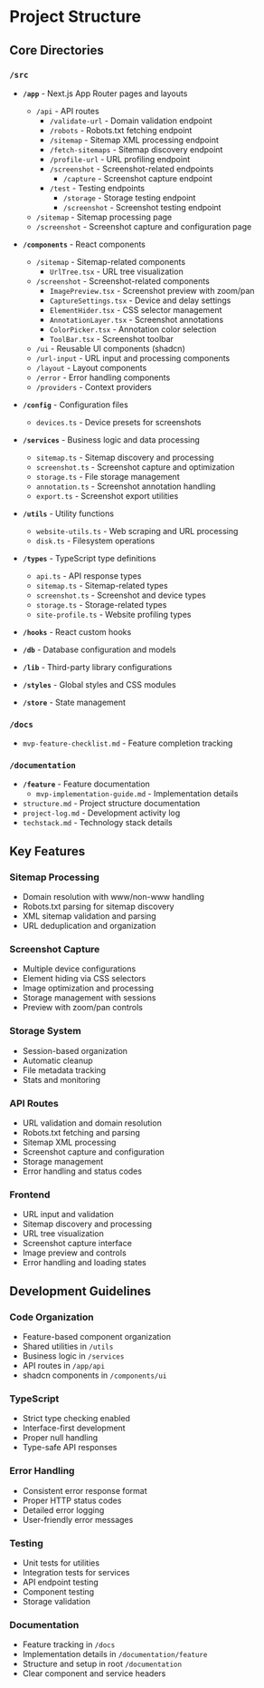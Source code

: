 # Project Structure

## Core Directories

### `/src`
- **`/app`** - Next.js App Router pages and layouts
  - `/api` - API routes
    - `/validate-url` - Domain validation endpoint
    - `/robots` - Robots.txt fetching endpoint
    - `/sitemap` - Sitemap XML processing endpoint
    - `/fetch-sitemaps` - Sitemap discovery endpoint
    - `/profile-url` - URL profiling endpoint
    - `/screenshot` - Screenshot-related endpoints
      - `/capture` - Screenshot capture endpoint
    - `/test` - Testing endpoints
      - `/storage` - Storage testing endpoint
      - `/screenshot` - Screenshot testing endpoint
  - `/sitemap` - Sitemap processing page
  - `/screenshot` - Screenshot capture and configuration page
  
- **`/components`** - React components
  - `/sitemap` - Sitemap-related components
    - `UrlTree.tsx` - URL tree visualization
  - `/screenshot` - Screenshot-related components
    - `ImagePreview.tsx` - Screenshot preview with zoom/pan
    - `CaptureSettings.tsx` - Device and delay settings
    - `ElementHider.tsx` - CSS selector management
    - `AnnotationLayer.tsx` - Screenshot annotations
    - `ColorPicker.tsx` - Annotation color selection
    - `ToolBar.tsx` - Screenshot toolbar
  - `/ui` - Reusable UI components (shadcn)
  - `/url-input` - URL input and processing components
  - `/layout` - Layout components
  - `/error` - Error handling components
  - `/providers` - Context providers

- **`/config`** - Configuration files
  - `devices.ts` - Device presets for screenshots

- **`/services`** - Business logic and data processing
  - `sitemap.ts` - Sitemap discovery and processing
  - `screenshot.ts` - Screenshot capture and optimization
  - `storage.ts` - File storage management
  - `annotation.ts` - Screenshot annotation handling
  - `export.ts` - Screenshot export utilities

- **`/utils`** - Utility functions
  - `website-utils.ts` - Web scraping and URL processing
  - `disk.ts` - Filesystem operations

- **`/types`** - TypeScript type definitions
  - `api.ts` - API response types
  - `sitemap.ts` - Sitemap-related types
  - `screenshot.ts` - Screenshot and device types
  - `storage.ts` - Storage-related types
  - `site-profile.ts` - Website profiling types

- **`/hooks`** - React custom hooks

- **`/db`** - Database configuration and models

- **`/lib`** - Third-party library configurations

- **`/styles`** - Global styles and CSS modules

- **`/store`** - State management

### `/docs`
- `mvp-feature-checklist.md` - Feature completion tracking

### `/documentation`
- **`/feature`** - Feature documentation
  - `mvp-implementation-guide.md` - Implementation details
- `structure.md` - Project structure documentation
- `project-log.md` - Development activity log
- `techstack.md` - Technology stack details

## Key Features

### Sitemap Processing
- Domain resolution with www/non-www handling
- Robots.txt parsing for sitemap discovery
- XML sitemap validation and parsing
- URL deduplication and organization

### Screenshot Capture
- Multiple device configurations
- Element hiding via CSS selectors
- Image optimization and processing
- Storage management with sessions
- Preview with zoom/pan controls

### Storage System
- Session-based organization
- Automatic cleanup
- File metadata tracking
- Stats and monitoring

### API Routes
- URL validation and domain resolution
- Robots.txt fetching and parsing
- Sitemap XML processing
- Screenshot capture and configuration
- Storage management
- Error handling and status codes

### Frontend
- URL input and validation
- Sitemap discovery and processing
- URL tree visualization
- Screenshot capture interface
- Image preview and controls
- Error handling and loading states

## Development Guidelines

### Code Organization
- Feature-based component organization
- Shared utilities in `/utils`
- Business logic in `/services`
- API routes in `/app/api`
- shadcn components in `/components/ui`

### TypeScript
- Strict type checking enabled
- Interface-first development
- Proper null handling
- Type-safe API responses

### Error Handling
- Consistent error response format
- Proper HTTP status codes
- Detailed error logging
- User-friendly error messages

### Testing
- Unit tests for utilities
- Integration tests for services
- API endpoint testing
- Component testing
- Storage validation

### Documentation
- Feature tracking in `/docs`
- Implementation details in `/documentation/feature`
- Structure and setup in root `/documentation`
- Clear component and service headers